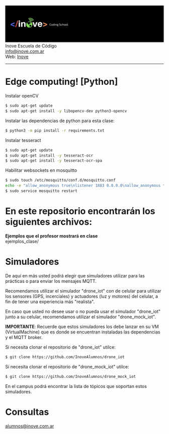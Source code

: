 ![Inove banner](/inove.jpg)
Inove Escuela de Código\
info@inove.com.ar\
Web: [Inove](http://inove.com.ar)

---

# Edge computing! [Python]
Instalar openCV
```sh
$ sudo apt-get update
$ sudo apt-get install -y libopencv-dev python3-opencv
```

Instalar las dependencias de python para esta clase:
```sh
$ python3 -m pip install -r requirements.txt
```

Instalar tesseract
```sh
$ sudo apt-get update
$ sudo apt-get install -y tesseract-ocr
$ sudo apt-get install -y tesseract-ocr-spa
```

Habilitar websockets en mosquitto
```sh
$ sudo touch /etc/mosquitto/conf.d/mosquitto.conf
echo -e "allow_anonymous true\nlistener 1883 0.0.0.0\nallow_anonymous true\nlistener 9001\nprotocol websockets" | sudo tee /etc/mosquitto/conf.d/mosquitto.conf
$ sudo service mosquitto restart
```

# En este repositorio encontrarán los siguientes archivos:

__Ejemplos que el profesor mostrará en clase__\
ejemplos_clase/


# Simuladores
De aquí en más usted podrá elegir que simuladores utilizar para las prácticas o para enviar los mensajes MQTT.

Recomendamos utilizar el simulador "drone_iot" con de celular para utilizar los sensores (GPS, incerciales) y actuadores (luz y motores) del celular, a fin de tener una experiencia más "realista".

En caso que usted no desee usar o no pueda usar el simulador "drone_iot" junto a su celular, recomendamos utilizar el simulador "drone_mock_iot".

__IMPORTANTE__: Recuerde que estos simuladores los debe lanzar en su VM (VirtualMachine) que es donde se encuentran instaladas las dependencias y el MQTT broker.

Si necesita clonar el repositorio de "drone_iot" utilce:
```sh
$ git clone https://github.com/InoveAlumnos/drone_iot
```

Si necesita clonar el repositorio de "drone_mock_iot" utilce:
```sh
$ git clone https://github.com/InoveAlumnos/drone_mock_iot
```

En el campus podrá encontrar la lista de tópicos que soportan estos simuladores.

# Consultas
alumnos@inove.com.ar

